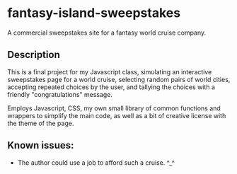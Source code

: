 # fantasy-island-sweepstakes
A commercial sweepstakes site for a fantasy world cruise company.

## Description
This is a final project for my Javascript class, simulating an interactive 
sweepstakes page for a world cruise, selecting random pairs of world cities,
accepting repeated choices by the user, and tallying the choices with a 
friendly "congratulations" message.

Employs Javascript, CSS, my own small library of common functions and 
wrappers to simplify the main code, as well as a bit of creative license
with the theme of the page.

## Known issues:
- The author could use a job to afford such a cruise.  ^_^
